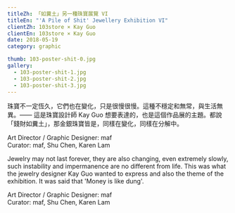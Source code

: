 ```yaml
---
titleZh: 「如糞土」另一種珠寶展覽 VI
titleEn: "'A Pile of Shit' Jewellery Exhibition VI"
clientZh: 103store × Kay Guo
clientEn: 103store × Kay Guo
date: 2018-05-19
category: graphic

thumb: 103-poster-shit-0.jpg
gallery:
  - 103-poster-shit-1.jpg
  - 103-poster-shit-2.jpg
  - 103-poster-shit-3.jpg
---
```


珠寶不一定恆久，它們也在變化，只是很慢很慢。這種不穩定和無常，與生活無異。—— 這是珠寶設計師 Kay Guo 想要表達的，也是這個作品展的主題。都說「錢財如糞土」，那金銀珠寶皆是，同樣在變化，同樣在分解中。

Art Director / Graphic Designer: maf<br/>
Curator: maf, Shu Chen, Karen Lam

<!-- lang -->

Jewelry may not last forever, they are also changing, even extremely slowly, such instability and impermanence are no different from life. This was what the jewelry designer Kay Guo wanted to express and also the theme of the exhibition. It was said that 'Money is like dung'.

Art Director / Graphic Designer: maf<br/>
Curator: maf, Shu Chen, Karen Lam
